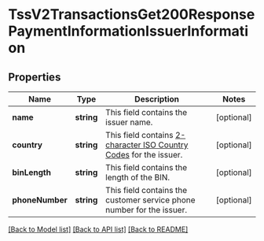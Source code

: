 # TssV2TransactionsGet200ResponsePaymentInformationIssuerInformation

## Properties
Name | Type | Description | Notes
------------ | ------------- | ------------- | -------------
**name** | **string** | This field contains the issuer name. | [optional] 
**country** | **string** | This field contains [2-character ISO Country Codes](http://apps.cybersource.com/library/documentation/sbc/quickref/countries_alpha_list.pdf) for the issuer. | [optional] 
**binLength** | **string** | This field contains the length of the BIN. | [optional] 
**phoneNumber** | **string** | This field contains the customer service phone number for the issuer. | [optional] 

[[Back to Model list]](../README.md#documentation-for-models) [[Back to API list]](../README.md#documentation-for-api-endpoints) [[Back to README]](../README.md)


